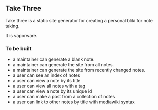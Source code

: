## Take Three

Take three is a static site generator for creating a personal bliki for note taking.

It is vaporware.

### To be built

- a maintainer can generate a blank note.
- a maintainer can generate the site from all notes.
- a maintainer can generate the site from recently changed notes.
- a user can see an index of notes
- a user can view a note by its title
- a user can view all notes with a tag
- a user can view a note by its unique id
- a user can make a post from a collection of notes
- a user can link to other notes by title with mediawiki syntax
